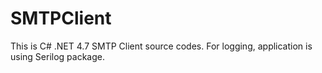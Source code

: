 # SMTPClient

This is C# .NET 4.7 SMTP Client source codes. For logging, application is using Serilog package.

